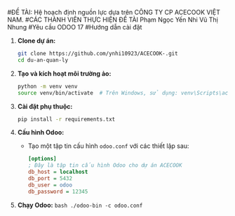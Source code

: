 #ĐỀ TÀI: Hệ hoạch định nguồn lực dựa trên CÔNG TY CP ACECOOK VIỆT NAM. 
#CÁC THÀNH VIÊN THỰC HIỆN ĐỀ TÀI
  Phạm Ngọc Yến Nhi
  Vũ Thị Nhung
#Yêu cầu
  ODOO 17
#Hướng dẫn cài đặt
1. **Clone dự án:**
    ```bash
    git clone https://github.com/ynhi10923/ACECOOK-.git
    cd du-an-quan-ly
    ```

2. **Tạo và kích hoạt môi trường ảo:**
    ```bash
    python -m venv venv
    source venv/bin/activate  # Trên Windows, sử dụng: venv\Scripts\activate
    ```

3. **Cài đặt phụ thuộc:**
    ```bash
    pip install -r requirements.txt
    ```

4. **Cấu hình Odoo:**
   - Tạo một tập tin cấu hình `odoo.conf` với các thiết lập sau:
     ```ini
     [options]
     ; Đây là tập tin cấu hình Odoo cho dự án ACECOOK
     db_host = localhost
     db_port = 5432
     db_user = odoo
     db_password = 12345
  5. **Chạy Odoo:**
    ```bash
    ./odoo-bin -c odoo.conf
    ```
